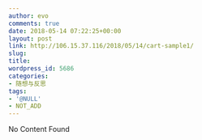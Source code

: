 ```yaml
---
author: evo
comments: true
date: 2018-05-14 07:22:25+00:00
layout: post
link: http://106.15.37.116/2018/05/14/cart-sample1/
slug:
title:
wordpress_id: 5686
categories:
- 随想与反思
tags:
- '@NULL'
- NOT_ADD
---
```


No Content Found
